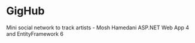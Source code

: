 # GigHub
Mini social network to track artists - Mosh Hamedani
ASP.NET Web App 4 and EntityFramework 6
